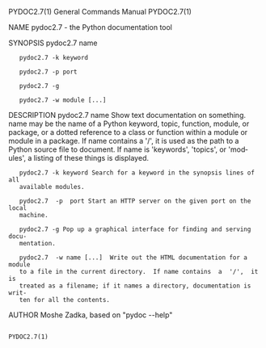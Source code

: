 PYDOC2.7(1)                General Commands Manual                PYDOC2.7(1)

NAME
       pydoc2.7 - the Python documentation tool

SYNOPSIS
       pydoc2.7 name

       pydoc2.7 -k keyword

       pydoc2.7 -p port

       pydoc2.7 -g

       pydoc2.7 -w module [...]

DESCRIPTION
       pydoc2.7  name  Show text documentation on something.  name may be the
       name of a Python keyword, topic, function, module, or  package,  or  a
       dotted reference to a class or function within a module or module in a
       package.  If name contains a '/', it is used as the path to  a  Python
       source  file  to  document.  If name is 'keywords', 'topics', or 'mod‐
       ules', a listing of these things is displayed.

       pydoc2.7 -k keyword Search for a keyword in the synopsis lines of  all
       available modules.

       pydoc2.7  -p  port Start an HTTP server on the given port on the local
       machine.

       pydoc2.7 -g Pop up a graphical interface for finding and serving docu‐
       mentation.

       pydoc2.7  -w name [...]  Write out the HTML documentation for a module
       to a file in the current directory.  If name contains  a  '/',  it  is
       treated as a filename; if it names a directory, documentation is writ‐
       ten for all the contents.

AUTHOR
       Moshe Zadka, based on "pydoc --help"

                                                                  PYDOC2.7(1)

